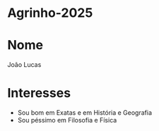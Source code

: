 # Agrinho-2025
# Nome
João Lucas 
# Interesses
- Sou bom em Exatas e em História e Geografia
- Sou péssimo em Filosofia e Física
